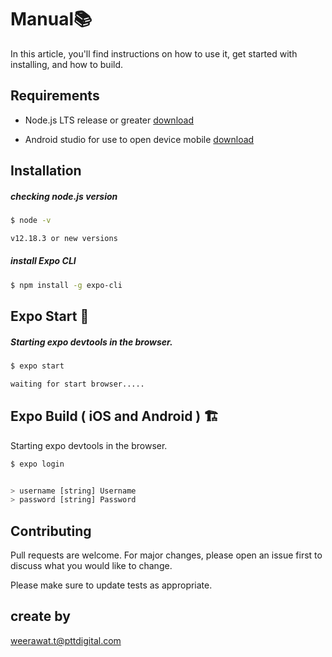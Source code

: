 # Manual📚

In this article, you'll find instructions on how to use it, get started with installing, and how to build.

## Requirements
- Node.js LTS release or greater [download](https://nodejs.org/en/)

- Android studio for use to open device mobile  [download](https://developer.android.com/studio)

## Installation


##### checking node.js version
```bash
$ node -v 
```

```bash
v12.18.3 or new versions
```
##### install Expo CLI

```bash
$ npm install -g expo-cli
```

 

## Expo Start 🚀
##### Starting expo devtools in the browser.
```bash
$ expo start
```
```bash
waiting for start browser.....
```

## Expo Build ( iOS and Android ) 🏗️

Starting expo devtools in the browser.
```bash
$ expo login
```
```bash

> username [string]	Username
> password [string]	Password
```

## Contributing
Pull requests are welcome. For major changes, please open an issue first to discuss what you would like to change.

Please make sure to update tests as appropriate.

## create by
weerawat.t@pttdigital.com
